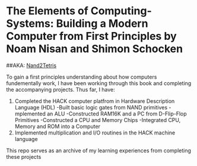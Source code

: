 # The Elements of Computing-Systems: Building a Modern Computer from First Principles by Noam Nisan and Shimon Schocken
##AKA: [Nand2Tetris](https://www.nand2tetris.org/)

To gain a first principles understanding about how computers fundementally work, I have been working through this book and completing the accompanying projects.
Thus far, I have:
1. Completed the HACK computer platfrom in Hardware Description Language (HDL)
   -Built basic logic gates from NAND primitives
   -mplemented an ALU
   -Constructed RAM16K and a PC from D-Flip-Flop Primitives
   -Constructed a CPU and Memory Chips
   -Integrated CPU, Memory and ROM into a Computer
2. Implemented multiplication and I/O routines in the HACK machine language

This repo serves as an archive of my learning experiences from completing these projects
